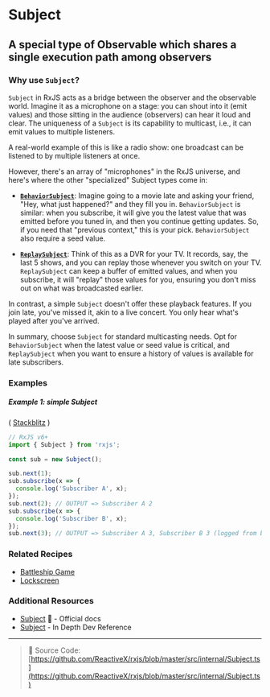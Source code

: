 # Subject

## A special type of Observable which shares a single execution path among observers

### Why use `Subject`?

`Subject` in RxJS acts as a bridge between the observer and the observable world. Imagine it as a microphone on a stage: you can shout into it (emit values) and those sitting in the audience (observers) can hear it loud and clear. The uniqueness of a `Subject` is its capability to multicast, i.e., it can emit values to multiple listeners.

A real-world example of this is like a radio show: one broadcast can be listened to by multiple listeners at once.

However, there's an array of "microphones" in the RxJS universe, and here's where the other "specialized" Subject types come in: 

- **[`BehaviorSubject`](behaviorsubject.md)**: Imagine going to a movie late and asking your friend, "Hey, what just happened?" and they fill you in. `BehaviorSubject` is similar: when you subscribe, it will give you the latest value that was emitted before you tuned in, and then you continue getting updates. So, if you need that "previous context," this is your pick. `BehaviorSubject` also require a seed value.

- **[`ReplaySubject`](replaysubject.md)**: Think of this as a DVR for your TV. It records, say, the last 5 shows, and you can replay those whenever you switch on your TV. `ReplaySubject` can keep a buffer of emitted values, and when you subscribe, it will "replay" those values for you, ensuring you don't miss out on what was broadcasted earlier. 

In contrast, a simple `Subject` doesn't offer these playback features. If you join late, you've missed it, akin to a live concert. You only hear what's played after you've arrived.

In summary, choose `Subject` for standard multicasting needs. Opt for `BehaviorSubject` when the latest value or seed value is critical, and `ReplaySubject` when you want to ensure a history of values is available for late subscribers.



### Examples

##### Example 1: simple Subject

(
[Stackblitz](https://stackblitz.com/edit/rxjs-subject-simple-example-j33czp?file=index.ts&devtoolsheight=100)
)

```js
// RxJS v6+
import { Subject } from 'rxjs';

const sub = new Subject();

sub.next(1);
sub.subscribe(x => {
  console.log('Subscriber A', x);
});
sub.next(2); // OUTPUT => Subscriber A 2
sub.subscribe(x => {
  console.log('Subscriber B', x);
});
sub.next(3); // OUTPUT => Subscriber A 3, Subscriber B 3 (logged from both subscribers)
```

### Related Recipes

- [Battleship Game](../recipes/battleship-game.md)
- [Lockscreen](../recipes/lockscreen.md)

### Additional Resources

- [Subject](https://rxjs-dev.firebaseapp.com/api/index/class/Subject) 📰 -
  Official docs
- [Subject](https://indepth.dev/reference/rxjs/subjects) - In Depth Dev Reference

---

> 📁 Source Code:
> [https://github.com/ReactiveX/rxjs/blob/master/src/internal/Subject.ts](https://github.com/ReactiveX/rxjs/blob/master/src/internal/Subject.ts)
